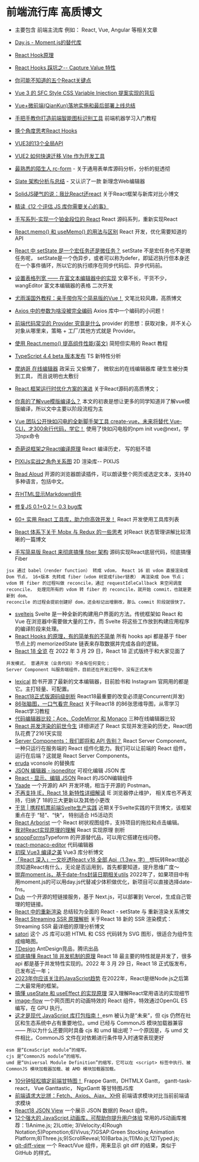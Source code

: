 # 前端流行库 高质博文
* 主要包含 前端主流库 例如： React, Vue, Angular 等相关文章

* [Day.js - Moment.js的替代库](https://dayjs.gitee.io/zh-CN/)
* [React Hook原理](https://juejin.cn/post/6944863057000529933#heading-0)
* [React Hooks 踩坑之-- Capture Value 特性](https://mp.weixin.qq.com/s/eyFKOi3PTux6aTF0s557Rg)
* [你可能不知道的五个React关键点](https://mp.weixin.qq.com/s/Brp0TECsGpdBdv1686TPiQ)
* [Vue 3 的 SFC Style CSS Variable Injection 提案实现的背后](https://mp.weixin.qq.com/s/cj2gqZGCtUnFtkoSOqClvw)
* [Vue+微前端(QianKun)落地实施和最后部署上线总结](https://juejin.cn/post/6973156414210441247)
* [手把手教你打造前端智能图标识别工具](https://mp.weixin.qq.com/s/Xz234s6ZHhxV5LxdqPfWBg) 前端机器学习入门教程
* [换个角度思考React Hooks](https://mp.weixin.qq.com/s/_uCquHuFaAk8W2bVjaC7Sg)
* [VUE3的13个全局API](https://juejin.cn/post/6979394726927532068)
* [VUE2 如何快速迁移 Vite 作为开发工具](https://mp.weixin.qq.com/s/IFZUSPRnPJfT_2KQrB3gLw)
* [最熟悉的陌生人 rc-form](https://mp.weixin.qq.com/s/6yvJxLldYiabATtM6OH0pA) - 关于通用表单库源码分析，分析的挺透彻
* [Slate 架构分析与总结](https://mp.weixin.qq.com/s/yx6eOcCX-dQlv-dNvy6aSA) - 又认识了一款 新理念Web编辑器
* [SolidJS硬气的说：我比React还react](https://mp.weixin.qq.com/s/A_IYySoUmTQ7MLYp2IS_VA) 关于React框架与新库对比小博文
* [精读《12 个评估 JS 库你需要关心的事》](https://zhuanlan.zhihu.com/p/45264866)
* [手写系列-实现一个铂金段位的 React](https://mp.weixin.qq.com/s/C4pjEzYPZocRnJOaF1q0Jg) React 源码系列，重新实现React
* [React.memo() 和 useMemo() 的用法与区别](https://mp.weixin.qq.com/s/zxT2GfujdbQfvrCtRxkbiQ) React 开发，优化需要知道的API
* [React 中 setState 是一个宏任务还是微任务？](https://juejin.cn/post/6992006476558499853?from=main_page) setState 不是宏任务也不是微任务呢， setState是一个伪异步，或者可以称为defer，即延迟执行但本身还在一个事件循环，所以它的执行顺序在同步代码后、异步代码前。
* [设置表格列宽 —— 在富文本编辑器中的实现](https://juejin.cn/post/6992231715297034247) 文章不长，干货不少， wangEditor 富文本编辑器的表格 二次开发
* [尤雨溪国外教程：亲手带你写个简易版的Vue！](https://juejin.cn/post/6992018709439053837?from=main_page) 文笔比较风趣，高质博文
* [Axios 中的参数为啥没被完全编码](https://mp.weixin.qq.com/s/CYzXi-ZMfVRKNEktY9eKIQ) Axios 库中一个编码的小问题！
* [前端代码常见的 Provider 究竟是什么](https://mp.weixin.qq.com/s/VlDfWpKE6GFOnLC_nNxOSA)  provider 的思想：获取对象，并不关心对象从哪里来，策略 + 工厂/其他方式就是 Provider。
* [使用 React.memo() 提高组件性能(英文)](https://alexsidorenko.com/blog/react-render-always-rerenders/) 简短但实用的 React 教程
* [TypeScript 4.4 beta 版本发布](https://www.infoq.cn/article/CKTNFBILCvOFZDNuAkD9) TS 新特性分析
* [摩纳哥 在线编辑器](https://microsoft.github.io/monaco-editor/index.html) 政采云 又偷懒了， 微软出的在线编辑器库 硬生生被分类到工具， 而且说明也太敷衍
* [React 框架运行时优化方案的演进](https://mp.weixin.qq.com/s/4Y6DuY5rDohgdCm0MP5WBA) 关于React源码的高质博文；
* [你真的了解vue模版编译么？](https://mp.weixin.qq.com/s/Uvi2r3a2KwXrPdNAkexqLg) 本文的初衷是想让更多的同学知道并了解vue模版编译，所以文中主要以阶段流程为主 
* [Vue 团队公开快如闪电的全新脚手架工具 create-vue，未来将替代 Vue-CLI，才300余行代码，学它！](https://juejin.cn/post/7018344866811740173) 使用了快如闪电般的npm init vue@next，学习npx命令
* [奇葩说框架之React编译原理](https://mp.weixin.qq.com/s/utVRZ8arMCWoL8JHxOMCbw) React 编译历史， 写的挺不错
* [PIXIJs实战之角色关系图](https://mp.weixin.qq.com/s/c7uXSphD3qgAwRCWjmX2RA)  2D 渲染库-- PIXIJS
* [Read Aloud](https://github.com/ken107/read-aloud) 开源的浏览器朗读插件，可以朗读整个网页或选定文本，支持40多种语言，包括中文。
* [在HTML显示Markdown组件](https://github.com/leaverou/md-block)
* [修复JS 0.1+0.2 != 0.3 bug库](https://github.com/nefe/number-precision)
* [60+ 实用 React 工具库，助力你高效开发！](https://juejin.cn/post/7036162494573838367?utm_source=gold_browser_extension) React 开发使用工具库列表
* [React 体系下关于 Mobx 与 Redux 的一些思考](https://zhuanlan.zhihu.com/p/461844358) 对React 状态管理讲解比较清晰的一篇博文
* [手写简易版 React 来彻底搞懂 fiber 架构](https://mp.weixin.qq.com/s/sy5ZoXu09_bwhDUb1TcLvw) 源码实现React底层代码，彻底搞懂Fiber
```
jsx 通过 babel（render function） 转成 vdom， React 16 前 vdom 直接渲染成 Dom 节点， 16+版本 先转成 fiber（vdom 树变成fiber链表） 再渲染成 Dom 节点；
vdom 转 fiber 的过程叫做 reconcile，通过 requestIdleCallback 来空闲调度 reconcile， 处理完所有的 vdom 转 fiber 的 reconcile，就开始 commit，也就是更新到 dom。
reconcile 的过程会提前创建好 dom，还会标记出增删改，那么 commit 阶段就很快了。
```
* [sveltejs](https://www.sveltejs.cn/) Svelte 是一种全新的构建用户界面的方法。传统框架如 React 和 Vue 在浏览器中需要做大量的工作，而 Svelte 将这些工作放到构建应用程序的编译阶段来处理。
* [React Hooks 的原理，有的简单有的不简单](https://mp.weixin.qq.com/s/u89G-Uas0mzZQsiWT_4EZQ) 所有 hooks api 都是基于 fiber 节点上的 memorizedState 链表来存取数据并完成各自的逻辑。
* [React 18 全览](https://mp.weixin.qq.com/s/N6MBhe4fkHO49ZqVNBPflQ) 在 2022 年 3 月 29 日，React 18 正式版终于和大家见面了
```
并发模式， 普通开发（业务代码）不会有任何变化；
Server Component 叫服务端组件，目前还在开发过程中，没有正式发布
```
* [lexical](https://lexical.dev/) 脸书开源了最新的文本编辑器，目前脸书和 Instagram 官网用的都是它。主打轻量、可配置。
* [React18正式版源码级剖析](https://juejin.cn/post/7080854114141208612) React18最重要的改变必须是Concurrent(并发)
* [86张脑图，一口气看完 React](https://mp.weixin.qq.com/s/kVTwB1rMRJKay_HpMrbRjw) 关于React18 的86张思维导图，从零学习React学习教程
* [代码编辑器比较：Ace、CodeMirror 和 Monaco](https://blog.replit.com/code-editors) 三种在线编辑器比较
* [React 并发渲染的前世今生](https://mp.weixin.qq.com/s/01sTK6w4BFUzoRc2NKCs1w) 详细讲述了 React 实现并发渲染的历史，React团队花费了2161天实现
* [Server Components：我们即将和 API 告别？](https://mp.weixin.qq.com/s/CL1YMnQ6dJfH-YMY9TBcGw) React Server Component。一种只运行在服务端的 React 组件化能力。我们可以让前端的 React 组件，运行在后端？这就是 React Server Components。
* [eruda](https://github.com/liriliri/eruda) vconsole 的替换库
* [JSON 编辑器 - jsoneditor](https://github.com/josdejong/jsoneditor) 可视化编辑 JSON 库
* [React - 显示、编辑 JSON](https://github.com/mac-s-g/react-json-view) React 的JSON编辑组件
* [Yaade](https://github.com/EsperoTech/yaade) 一个开源的 API 开发环境，相当于开源的 Postman。
* [不再支持 IE，React 18 新特性详细解读](https://mp.weixin.qq.com/s/0ycO5zot5EBcFOl46NwYoA) IE 浏览器停止维护， 相关库也不再支持，归纳了 18的三大更新以及其他小更改
* [干货 | 携程机票前端Svelte生产实践](https://mp.weixin.qq.com/s/QWwb8PXtdJJUKyicHRmBkw) 近期关于Svelte实践的干货博文，该框架重点在于 “轻”、“快”， 特别适合 H5活动页
* [React Arborist](https://github.com/brimdata/react-arborist) 一个 React 树状视图组件，支持项目的拖拉和点击编辑。
* [我对React实现原理的理解](https://mp.weixin.qq.com/s?__biz=Mzg3OTYzMDkzMg==&mid=2247490950&idx=1&sn=20deb0b336fc1b874cc03adb0e3ca746&chksm=cf00d2bdf8775bab1e034aff266080c34d7e1545354b2aa36e4a3b4b0728186694507052caae&token=903578161&lang=zh_CN#rd) React 实现原理 剖析
* [snoopForms](https://snoopforms.com/)Typeform 的开源替代品，可以用它搭建在线问卷。
* [react-monaco-editor](https://github.com/react-monaco-editor/react-monaco-editor) 代码编辑器
* [初探 Vue3 编译之美](https://mp.weixin.qq.com/s/teFxhgzag8k5EXVnccdMkA) Vue3 库分析博文
* [「React 深入」一文吃透React v18 全部 Api（1.3w+ 字） ](https://mp.weixin.qq.com/s/Xm0xeWb_MUpHNnOyjBT0oQ) 想玩转React就必须知道React有什么，无论是否运用到，首先都要知道，提升思维广度～
* [抛弃moment.js，基于date-fns封装日期相关utils](https://juejin.cn/post/7151050708094189582) 2022年了，如果项目中有用moment.js的可以用day.js代替减少体积做优化，新项目可以直接选择date-fns。
* [Dub](https://github.com/steven-tey/dub) 一个开源的短链接服务，基于 Next.js，可以部署到 Vercel，生成自己管理的短链接。
* [React 中的重新渲染](https://mp.weixin.qq.com/s/ADx8PuNvg4xVVLBeh265kw) 总结较为全面的 React - setState 与 重新渲染关系博文
* [React Streaming SSR 原理解析](https://mp.weixin.qq.com/s?__biz=Mzg2ODQ1OTExOA==&mid=2247501565&idx=1&sn=b9488bb90455e33eb94ec379c46ce42b&chksm=cea971fcf9def8ea0f176bb06ab65ab4bcf20bfc605f8d728ca382a9de8e72cdfd7c1d1b0930&token=805012839&lang=zh_CN#rd) 关于React 18 新的 SSR 渲染模式： Streaming SSR 最详细的原理分析博文
* [satori](https://github.com/vercel/satori) 这个 JS 库可以把 HTML 和 CSS 代码转为 SVG 图形，很适合为组件生成缩略图。
* [TDesign](https://github.com/Tencent/tdesign) AntDesign竞品，腾讯出品
* [彻底搞懂 React 18 并发机制的原理](https://mp.weixin.qq.com/s/mQ2xQi9K1d6idAAsQSw0Mw) React 18 最主要的特性就是并发了，很多 api 都是基于并发特性实现的。2022 年 3 月 29 日，React 18 正式版发布，已发布近一年；
* [2023年你应该关注的JavaScript趋势](https://mp.weixin.qq.com/s/TGaW9crUrDC-l2mJOKl2Tw) 在2022年，React是继Node.js之后第二大最常用的框架。
* [搞懂 useState 和 useEffect 的实现原理](https://mp.weixin.qq.com/s/zhaVGY1yrQB1fECiQMntaQ) 深入理解React常用语法的实现细节
* [image-flow](https://github.com/one-piece-official/ImageFlow) 一个网页图片的动画特效的 React 组件，特效通过OpenGL ES 编写，在 GPU 执行。
* [ 这才是现代 JavaScript 库打包指南！ ](https://mp.weixin.qq.com/s/AiyVOwdYLwAecaJXqoGj6w) esm 被认为是“未来”，但 cjs 仍然在社区和生态系统中占有重要地位。umd 已经与 CommonJS 模块加载器兼容 —— 所以为什么还要同时具备 cjs 和 umd 输出呢？一个原因是，与 umd 文件相比，CommonJS 文件在对依赖进行条件导入时通常表现更好
```
esm 是“EcmaScript module”的缩写。
cjs 是“CommonJS module”的缩写。
umd 是“Universal Module Definition”的缩写，它可以在 <script> 标签中执行、被 CommonJS 模块加载器加载、被 AMD 模块加载器加载。
```
* [10分钟轻松搞定前端甘特图！](https://mp.weixin.qq.com/s?__biz=MzU2MTIyNDUwMA==&mid=2247513760&idx=1&sn=b52bae81336d31dd633adeec8a24c810&chksm=fc7ef8fbcb0971ed30d2abccee9ca9e3419927de9e32d33717a4c5b3b12ce2cd63d77b5f2624&scene=21#wechat_redirect) Frappe Gantt，DHTMLX Gantt， gantt-task-react， Vue Ganttastic， NgxGantt 等甘特图JS库
* [前端请求大比拼：Fetch、Axios、Ajax、XHR](https://mp.weixin.qq.com/s/8b58SicOjeEXjGt766xHAg) 前端请求模块对比当前前端请求模块
* [React18 JSON View](https://github.com/YYsuni/react18-json-view) 一个展示 JSON 数据的 React 组件。
* [12个强大的 JavaScript 动画库，可帮助你提升用户体验](https://mp.weixin.qq.com/s?__biz=MjM5MDc4MzgxNA==&mid=2458473233&idx=1&sn=3e5de18643198ad2d1484bf17df703ee&scene=21#wechat_redirect) 常用的JS动画库推荐：1)Anime.js; 2)Lottie; 3)Velocity;4)Rough Notation;5)Popmotion;6)Vivus;7)GSAP:Green Stocking Animation Platform;8)Three.js;9)ScrollReveal;10)Barba.js;11)Mo.js;12)Typed.js;
* [git-diff-view](https://github.com/MrWangJustToDo/git-diff-view) 一个 React/Vue 组件，用来显示 git diff 的结果，类似于 GitHub 的样式。
